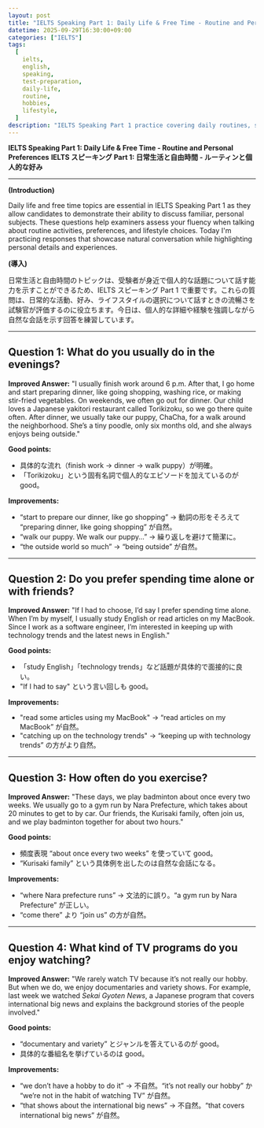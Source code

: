 ```yaml
---
layout: post
title: "IELTS Speaking Part 1: Daily Life & Free Time - Routine and Personal Preferences"
datetime: 2025-09-29T16:30:00+09:00
categories: ["IELTS"]
tags:
  [
    ielts,
    english,
    speaking,
    test-preparation,
    daily-life,
    routine,
    hobbies,
    lifestyle,
  ]
description: "IELTS Speaking Part 1 practice covering daily routines, social preferences, exercise habits, and entertainment choices with detailed model answers and analysis."
---
```


**IELTS Speaking Part 1: Daily Life & Free Time - Routine and Personal Preferences**
**IELTS スピーキング Part 1: 日常生活と自由時間 - ルーティンと個人的な好み**

---

**(Introduction)**

Daily life and free time topics are essential in IELTS Speaking Part 1 as they allow candidates to demonstrate their ability to discuss familiar, personal subjects. These questions help examiners assess your fluency when talking about routine activities, preferences, and lifestyle choices. Today I'm practicing responses that showcase natural conversation while highlighting personal details and experiences.

**(導入)**

日常生活と自由時間のトピックは、受験者が身近で個人的な話題について話す能力を示すことができるため、IELTS スピーキング Part 1 で重要です。これらの質問は、日常的な活動、好み、ライフスタイルの選択について話すときの流暢さを試験官が評価するのに役立ちます。今日は、個人的な詳細や経験を強調しながら自然な会話を示す回答を練習しています。

---

## Question 1: What do you usually do in the evenings?

**Improved Answer:**
"I usually finish work around 6 p.m. After that, I go home and start preparing dinner, like going shopping, washing rice, or making stir-fried vegetables. On weekends, we often go out for dinner. Our child loves a Japanese yakitori restaurant called Torikizoku, so we go there quite often. After dinner, we usually take our puppy, ChaCha, for a walk around the neighborhood. She’s a tiny poodle, only six months old, and she always enjoys being outside."

**Good points:**

- 具体的な流れ（finish work → dinner → walk puppy）が明確。
- 「Torikizoku」という固有名詞で個人的なエピソードを加えているのが good。

**Improvements:**

- “start to prepare our dinner, like go shopping” → 動詞の形をそろえて “preparing dinner, like going shopping” が自然。
- “walk our puppy. We walk our puppy…” → 繰り返しを避けて簡潔に。
- “the outside world so much” → “being outside” が自然。

---

## Question 2: Do you prefer spending time alone or with friends?

**Improved Answer:**
"If I had to choose, I’d say I prefer spending time alone. When I’m by myself, I usually study English or read articles on my MacBook. Since I work as a software engineer, I’m interested in keeping up with technology trends and the latest news in English."

**Good points:**

- 「study English」「technology trends」など話題が具体的で面接的に良い。
- "If I had to say" という言い回しも good。

**Improvements:**

- "read some articles using my MacBook" → “read articles on my MacBook” が自然。
- "catching up on the technology trends" → “keeping up with technology trends” の方がより自然。

---

## Question 3: How often do you exercise?

**Improved Answer:**
"These days, we play badminton about once every two weeks. We usually go to a gym run by Nara Prefecture, which takes about 20 minutes to get to by car. Our friends, the Kurisaki family, often join us, and we play badminton together for about two hours."

**Good points:**

- 頻度表現 “about once every two weeks” を使っていて good。
- “Kurisaki family” という具体例を出したのは自然な会話になる。

**Improvements:**

- “where Nara prefecture runs” → 文法的に誤り。“a gym run by Nara Prefecture” が正しい。
- “come there” より “join us” の方が自然。

---

## Question 4: What kind of TV programs do you enjoy watching?

**Improved Answer:**
"We rarely watch TV because it’s not really our hobby. But when we do, we enjoy documentaries and variety shows. For example, last week we watched _Sekai Gyoten News_, a Japanese program that covers international big news and explains the background stories of the people involved."

**Good points:**

- “documentary and variety” とジャンルを答えているのが good。
- 具体的な番組名を挙げているのは good。

**Improvements:**

- “we don’t have a hobby to do it” → 不自然。“it’s not really our hobby” か “we’re not in the habit of watching TV” が自然。
- “that shows about the international big news” → 不自然。“that covers international big news” が自然。
